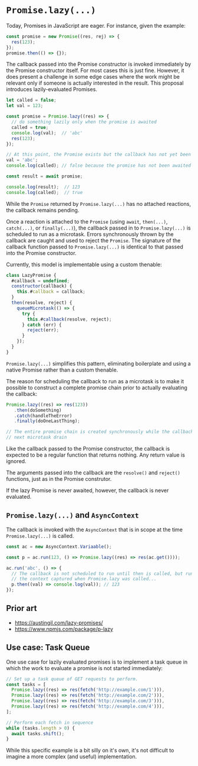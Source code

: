 # `Promise.lazy(...)`

Today, Promises in JavaScript are eager. For instance, given the example:

```js
const promise = new Promise((res, rej) => {
  res(123);
});
promise.then(() => {});
```

The callback passed into the Promise constructor is invoked immediately by the Promise constructor itself. For most cases this is just fine. However, it does present a challenge in some edge cases where the work might be relevant only if someone is actually interested in the result. This proposal introduces lazily-evaluated Promises.

```js
let called = false;
let val = 123;

const promise = Promise.lazy((res) => {
  // do something lazily only when the promise is awaited
  called = true;
  console.log(val);  // 'abc'
  res(123);
});

// At this point, the Promise exists but the callback has not yet been evaluated.
val = 'abc';
console.log(called); // false because the promise has not been awaited yet.

const result = await promise;

console.log(result);  // 123
console.log(called);  // true
```

While the `Promise` returned by `Promise.lazy(...)` has no attached reactions, the callback remains pending.

Once a reaction is attached to the `Promise` (using `await`, `then(...)`, `catch(...)`, or `finally(...)`), the callback passed in to `Promise.lazy(...)` is scheduled to run as a microtask. Errors synchronously thrown by the callback are caught and used to reject the `Promise`. The signature of the callback function passed to `Promise.lazy(...)` is identical to that passed into the Promise constructor.

Currently, this model is implementable using a custom thenable:

```js
class LazyPromise {
  #callback = undefined;
  constructor(callback) {
    this.#callback = callback;
  }
  then(resolve, reject) {
    queueMicrotask(() => {
      try {
        this.#callback(resolve, reject);
      } catch (err) {
        reject(err);
      }
    });
  }
}
```

`Promise.lazy(...)` simplifies this pattern, eliminating boilerplate and using a native Promise rather than a custom thenable.

The reason for scheduling the callback to run as a microtask is to make it possible to construct a complete promise chain prior to actually evaluating the callback:

```js
Promise.lazy((res) => res(123))
   .then(doSomething)
   .catch(handleTheError)
   .finally(doOneLastThing);

// The entire promise chain is created synchronously while the callback is scheduled to run on the
// next microtask drain
```

Like the callback passed to the Promise constructor, the callback is expected to be a regular function that returns nothing. Any return value is ignored.

The arguments passed into the callback are the `resolve()` and `reject()` functions, just as in the Promise construtor.

If the lazy Promise is never awaited, however, the callback is never evaluated.

## `Promise.lazy(...)` and `AsyncContext`

The callback is invoked with the `AsyncContext` that is in scope at the time `Promise.lazy(...)` is called.

```js
const ac = new AsyncContext.Variaable();

const p = ac.run(123, () => Promise.lazy((res) => res(ac.get())));

ac.run('abc', () => {
  // The callback is not scheduled to run until then is called, but runs with
  // the context captured when Promise.lazy was called...
  p.then((val) => console.log(val)); // 123
});
```

## Prior art

* https://austingil.com/lazy-promises/
* https://www.npmjs.com/package/p-lazy

## Use case: Task Queue

One use case for lazily evaluated promises is to implement a task queue in which the work to evaluate a promise is not started immediately:

```js
// Set up a task queue of GET requests to perform.
const tasks = [
  Promise.lazy((res) => res(fetch('http://example.com/1'))),
  Promise.lazy((res) => res(fetch('http://example.com/2'))),
  Promise.lazy((res) => res(fetch('http://example.com/3'))),
  Promise.lazy((res) => res(fetch('http://example.com/4'))),
];

// Perform each fetch in sequence
while (tasks.length > 0) {
  await tasks.shift();
}
```

While this specific example is a bit silly on it's own, it's not difficult to imagine a more complex (and useful) implementation.
